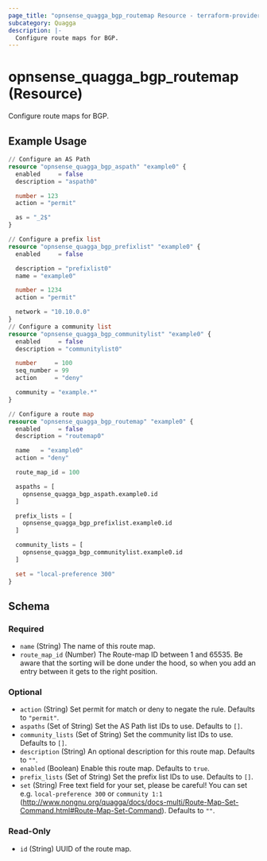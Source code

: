 ```yaml
---
page_title: "opnsense_quagga_bgp_routemap Resource - terraform-provider-opnsense"
subcategory: Quagga
description: |-
  Configure route maps for BGP.
---
```


# opnsense_quagga_bgp_routemap (Resource)

Configure route maps for BGP.

## Example Usage

```terraform
// Configure an AS Path
resource "opnsense_quagga_bgp_aspath" "example0" {
  enabled     = false
  description = "aspath0"

  number = 123
  action = "permit"

  as = "_2$"
}

// Configure a prefix list
resource "opnsense_quagga_bgp_prefixlist" "example0" {
  enabled     = false

  description = "prefixlist0"
  name = "example0"

  number = 1234
  action = "permit"

  network = "10.10.0.0"
}
// Configure a community list
resource "opnsense_quagga_bgp_communitylist" "example0" {
  enabled     = false
  description = "communitylist0"

  number     = 100
  seq_number = 99
  action     = "deny"

  community = "example.*"
}

// Configure a route map
resource "opnsense_quagga_bgp_routemap" "example0" {
  enabled     = false
  description = "routemap0"

  name   = "example0"
  action = "deny"

  route_map_id = 100

  aspaths = [
    opnsense_quagga_bgp_aspath.example0.id
  ]

  prefix_lists = [
    opnsense_quagga_bgp_prefixlist.example0.id
  ]

  community_lists = [
    opnsense_quagga_bgp_communitylist.example0.id
  ]

  set = "local-preference 300"
}
```

<!-- schema generated by tfplugindocs -->
## Schema

### Required

- `name` (String) The name of this route map.
- `route_map_id` (Number) The Route-map ID between 1 and 65535. Be aware that the sorting will be done under the hood, so when you add an entry between it gets to the right position.

### Optional

- `action` (String) Set permit for match or deny to negate the rule. Defaults to `"permit"`.
- `aspaths` (Set of String) Set the AS Path list IDs to use. Defaults to `[]`.
- `community_lists` (Set of String) Set the community list IDs to use. Defaults to `[]`.
- `description` (String) An optional description for this route map. Defaults to `""`.
- `enabled` (Boolean) Enable this route map. Defaults to `true`.
- `prefix_lists` (Set of String) Set the prefix list IDs to use. Defaults to `[]`.
- `set` (String) Free text field for your set, please be careful! You can set e.g. `local-preference 300` or `community 1:1` (http://www.nongnu.org/quagga/docs/docs-multi/Route-Map-Set-Command.html#Route-Map-Set-Command). Defaults to `""`.

### Read-Only

- `id` (String) UUID of the route map.

